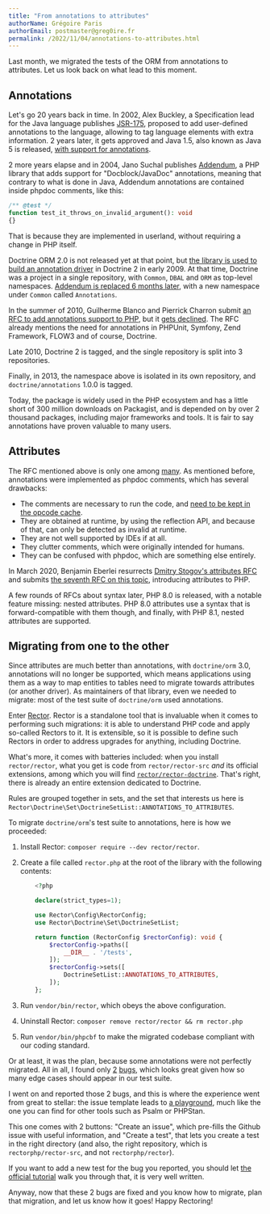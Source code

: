 ```yaml
---
title: "From annotations to attributes"
authorName: Grégoire Paris
authorEmail: postmaster@greg0ire.fr
permalink: /2022/11/04/annotations-to-attributes.html
---
```


Last month, we migrated the tests of the ORM from annotations to attributes.
Let us look back on what lead to this moment.

## Annotations

Let's go 20 years back in time. In 2002, Alex Buckley, a Specification lead for
the Java language publishes [JSR-175][jsr-175], proposed to add user-defined
annotations to the language, allowing to tag language elements with extra
information. 2 years later, it gets approved and Java 1.5, also known as Java 5
is released, [with support for annotations][annotation-guide].

2 more years elapse and in 2004, Jano Suchal publishes [Addendum][addendum], a
PHP library that adds support for "Docblock/JavaDoc" annotations, meaning that
contrary to what is done in Java, Addendum annotations are contained inside
phpdoc comments, like this:

```php
/** @test */
function test_it_throws_on_invalid_argument(): void
{}
```

That is because they are implemented in userland, without requiring a change in
PHP itself.

Doctrine ORM 2.0 is not released yet at that point, but [the library is used to
build an annotation driver][addendum-common] in Doctrine 2 in early 2009.
At that time, Doctrine was a project in a single repository, with `Common`,
`DBAL` and `ORM` as top-level namespaces.
[Addendum is replaced 6 months later][annotation-driver], with a new namespace
under `Common` called `Annotations`.

In the summer of 2010, Guilherme Blanco and Pierrick Charron submit
[an RFC to add annotations support to PHP][annotations-rfc], but it
[gets declined][mailing-list-annotations-rfc]. The RFC already mentions the
need for annotations in PHPUnit, Symfony, Zend Framework, FLOW3 and of course,
Doctrine.

Late 2010, Doctrine 2 is tagged, and the single repository is split into 3
repositories.

Finally, in 2013, the namespace above is isolated in its own repository, and
`doctrine/annotations` 1.0.0 is tagged.

Today, the package is widely used in the PHP ecosystem and has a little short
of 300 million downloads on Packagist, and is depended on by over 2 thousand
packages, including major frameworks and tools. It is fair to say annotations
have proven valuable to many users.

[jsr-175]: https://www.cs.ubc.ca/~gregor/teaching/cpsc411/metadata-public-draft.html
[annotation-guide]: https://docs.oracle.com/javase/1.5.0/docs/guide/language/annotations.html
[addendum]: https://github.com/jsuchal/addendum
[addendum-common]: https://github.com/doctrine/orm/commit/bcf0110249978c8fc705916d5a4f94216bb98b07
[annotation-driver]: https://github.com/doctrine/orm/commit/9075f10bf5da3058f6ef82ff08e4783ff70424a4
[annotations-rfc]: https://wiki.php.net/rfc/annotations
[mailing-list-annotations-rfc]: https://externals.io/message/49733

## Attributes

The RFC mentioned above is only one among [many][rfc-list]. As mentioned
before, annotations were implemented as phpdoc comments, which has several
drawbacks:

- The comments are necessary to run the code, and [need to be kept in the
  opcode cache][opcache-save-comments].
- They are obtained at runtime, by using the reflection API, and because of
  that, can only be detected as invalid at runtime.
- They are not well supported by IDEs if at all.
- They clutter comments, which were originally intended for humans.
- They can be confused with phpdoc, which are something else entirely.

In March 2020, Benjamin Eberlei resurrects [Dmitry Stogov's attributes
RFC][attributes-rfc] and submits [the seventh RFC on this
topic][attributes-v2-rfc], introducing attributes to PHP.

A few rounds of RFCs about syntax later, PHP 8.0 is released, with a notable
feature missing: nested attributes. PHP 8.0 attributes use a syntax that is
forward-compatible with them though, and finally, with PHP 8.1, nested
attributes are supported.

[rfc-list]: https://wiki.php.net/rfc
[opcache-save-comments]: https://www.php.net/manual/en/opcache.configuration.php#ini.opcache.save-comments
[attributes-rfc]: https://wiki.php.net/rfc/attributes
[attributes-v2-rfc]: https://wiki.php.net/rfc/attributes_v2

## Migrating from one to the other

Since attributes are much better than annotations, with `doctrine/orm` 3.0,
annotations will no longer be supported, which means applications using them as
a way to map entities to tables need to migrate towards attributes (or another
driver).
As maintainers of that library, even we needed to migrate: most of the test
suite of `doctrine/orm` used annotations.

Enter [Rector][rector]. Rector is a standalone tool that is invaluable when it
comes to performing such migrations: it is able to understand PHP code and
apply so-called Rectors to it. It is extensible, so it is possible to define
such Rectors in order to address upgrades for anything, including Doctrine.

What's more, it comes with batteries included: when you install
`rector/rector`, what you get is code from `rector/rector-src` _and_ its official
extensions, among which you will find [`rector/rector-doctrine`][rector-doctrine].
That's right, there is already an entire extension dedicated to Doctrine.

Rules are grouped together in sets, and the set that interests us here is
`Rector\Doctrine\Set\DoctrineSetList::ANNOTATIONS_TO_ATTRIBUTES`.

To migrate `doctrine/orm`'s test suite to annotations, here is how we
proceeded:

1. Install Rector: `composer require --dev rector/rector`.
2. Create a file called `rector.php` at the root of the library with the
   following contents:

    ```php
        <?php

        declare(strict_types=1);

        use Rector\Config\RectorConfig;
        use Rector\Doctrine\Set\DoctrineSetList;

        return function (RectorConfig $rectorConfig): void {
            $rectorConfig->paths([
                __DIR__ . '/tests',
            ]);
            $rectorConfig->sets([
                DoctrineSetList::ANNOTATIONS_TO_ATTRIBUTES,
            ]);
        };
    ```
3. Run `vendor/bin/rector`, which obeys the above configuration.
4. Uninstall Rector: `composer remove rector/rector && rm rector.php`
5. Run `vendor/bin/phpcbf` to make the migrated codebase compliant with our
   coding standard.

Or at least, it was the plan, because some annotations were not perfectly
migrated. All in all, I found only [2][bug-1] [bugs][bug-2], which looks great
given how so many edge cases should appear in our test suite.

I went on and reported those 2 bugs, and this is where the experience went from
great to stellar:
the issue template leads to [a playground][demo], much like the one you can
find for other tools such as Psalm or PHPStan.

This one comes with 2 buttons: "Create an issue", which pre-fills the Github
issue with useful information, and "Create a test", that lets you create a test
in the right directory (and also, the right repository, which is
`rectorphp/rector-src`, and not `rectorphp/rector`).

If you want to add a new test for the bug you reported, you should let
[the official tutorial][rector-test-tutorial] walk you through that, it is very
well written.

Anyway, now that these 2 bugs are fixed and you know how to migrate, plan that
migration, and let us know how it goes! Happy Rectoring!

[rector]: https://github.com/rectorphp/rector
[rector-doctrine]: https://github.com/rectorphp/rector-doctrine
[bug-1]: https://github.com/rectorphp/rector/issues/7528
[bug-2]: https://github.com/rectorphp/rector-src/pull/2988
[demo]: https://getrector.org/demo
[rector-test-tutorial]: https://github.com/rectorphp/rector/blob/main/docs/how_to_add_test_for_rector_rule.md
